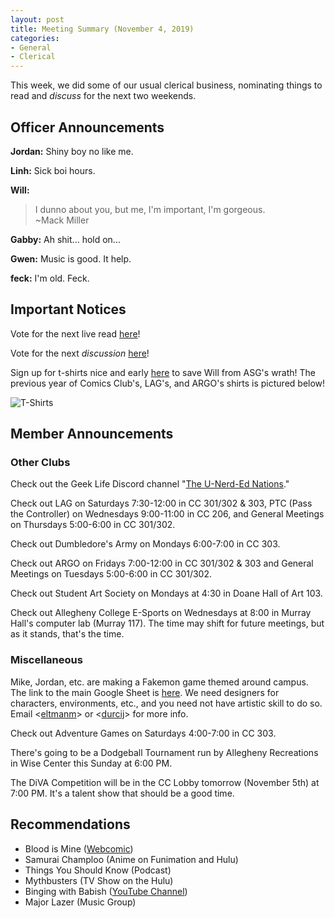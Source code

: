 ```yaml
---
layout: post
title: Meeting Summary (November 4, 2019)
categories:
- General
- Clerical
---
```


This week, we did some of our usual clerical business, nominating things to read and *discuss* for the next two weekends.

## Officer Announcements

**Jordan:**  Shiny boy no like me.

**Linh:**  Sick boi hours.

**Will:**

> I dunno about you, but me, I'm important, I'm gorgeous.  
>~Mack Miller

**Gabby:**  Ah shit... hold on...

**Gwen:**  Music is good.  It help.

**feck:**  I'm old.  Feck.

## Important Notices

Vote for the next live read [here](https://docs.google.com/forms/d/e/1FAIpQLSd4Dn1d0C7D370r17j38bgXj-KM_7_-aRFiWuw9F1_djlyKTg/viewform?usp=sf_link)!

Vote for the next *discussion* [here](https://docs.google.com/forms/d/e/1FAIpQLSdzQChqCd-OxjwV_UZRvfnx03tkCcdnMxrHLx-gSBuveTG4pA/viewform?usp=sf_link)!

Sign up for t-shirts nice and early [here](https://docs.google.com/forms/d/e/1FAIpQLScV7z0UpsXuaAsZiq4vp2tpfcicbPbnC_3hbV_u2dTerl1bZQ/viewform) to save Will from ASG's wrath!  The previous year of Comics Club's, LAG's, and ARGO's shirts is pictured below!

![T-Shirts](../../../../../../images/blog/oldshirts.jpg)

## Member Announcements

### Other Clubs

Check out the Geek Life Discord channel "[The U-Nerd-Ed Nations](https://discord.gg/bKXT3FM)."

Check out LAG on Saturdays 7:30-12:00 in CC 301/302 & 303, PTC (Pass the Controller) on Wednesdays 9:00-11:00 in CC 206, and General Meetings on Thursdays 5:00-6:00 in CC 301/302.

Check out Dumbledore's Army on Mondays 6:00-7:00 in CC 303.

Check out ARGO on Fridays 7:00-12:00 in CC 301/302 & 303 and General Meetings on Tuesdays 5:00-6:00 in CC 301/302.

Check out Student Art Society on Mondays at 4:30 in Doane Hall of Art 103.

Check out Allegheny College E-Sports on Wednesdays at 8:00 in Murray Hall's computer lab (Murray 117).  The time may shift for future meetings, but as it stands, that's the time.

### Miscellaneous

Mike, Jordan, etc. are making a Fakemon game themed around campus.  The link to the main Google Sheet is [here](https://docs.google.com/spreadsheets/d/1mO_jn8xz4hN0sAEAv0LH6S_IHrX8TrWRkwoyjccBwHI/edit).  We need designers for characters, environments, etc., and you need not have artistic skill to do so.  Email <[eltmanm](mailto:eltmanm@allegheny.edu)> or <[durcij](mailto:durcij@allegheny.edu)> for more info.

Check out Adventure Games on Saturdays 4:00-7:00 in CC 303.

There's going to be a Dodgeball Tournament run by Allegheny Recreations in Wise Center this Sunday at 6:00 PM.

The DiVA Competition will be in the CC Lobby tomorrow (November 5th) at 7:00 PM.  It's a talent show that should be a good time.

## Recommendations

* Blood is Mine ([Webcomic](bloodismine.thecomicseries.com/comics/1))
* Samurai Champloo (Anime on Funimation and Hulu)
* Things You Should Know (Podcast)
* Mythbusters (TV Show on the Hulu)
* Binging with Babish ([YouTube Channel](https://www.youtube.com/channel/UCJHA_jMfCvEnv-3kRjTCQXw))
* Major Lazer (Music Group)
